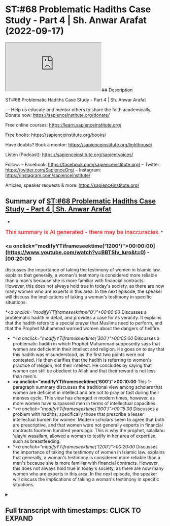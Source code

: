 # ST:#68 Problematic Hadiths Case Study - Part 4 | Sh. Anwar Arafat (2022-09-17)

<iframe loading='lazy' allow='autoplay' src='https://www.youtube.com/embed/BBTSIv_Iuro'></iframe>## Description

ST:#68 Problematic Hadiths Case Study - Part 4 | Sh. Anwar Arafat

—
Help us educate and mentor others to share the faith academically.
Donate now: https://sapienceinstitute.org/donate/ 

Free online courses: https://learn.sapienceinstitute.org/

Free books: https://sapienceinstitute.org/books/

Have doubts? Book a mentor: https://sapienceinstitute.org/lighthouse/

Listen (Podcast): https://sapienceinstitute.org/sapientvoices/

Follow:
– Facebook: https://facebook.com/sapienceinstitute.org/ 
– Twitter: https://twitter.com/SapienceOrg/ 
– Instagram: https://instagram.com/sapienceinstitute/ 

Articles, speaker requests & more: https://sapienceinstitute.org/

## Summary of [ST:#68 Problematic Hadiths Case Study - Part 4 | Sh. Anwar Arafat](https://www.youtube.com/watch?v=BBTSIv_Iuro)


*

<span style="color:red; font-size:125%">This summary is AI generated - there may be inaccuracies</span>. [](/)*

### <a onclick=\"modifyYTiframeseektime('1200')\">00:00:00](https://www.youtube.com/watch?v=BBTSIv_Iuro&t=0) - [00:20:00</a>

discusses the importance of taking the testimony of women in Islamic law. explains that generally, a woman's testimony is considered more reliable than a man's because she is more familiar with financial contracts. However, this does not always hold true in today's society, as there are now many women who are experts in this area. In the next episode, the speaker will discuss the implications of taking a woman's testimony in specific situations.

**<a onclick=\"modifyYTiframeseektime('0')\">00:00:00</a>* Discusses a problematic hadith in detail, and provides a case for its veracity. It explains that the hadith refers to a special prayer that Muslims need to perform, and that the Prophet Muhammad warned women about the dangers of hellfire.
* **<a onclick=\"modifyYTiframeseektime('300')\">00:05:00</a>* Discusses a problematic hadith in which Prophet Muhammad supposedly says that women are deficient in their intellect and religion. He goes on to say that this hadith was misunderstood, as the first two points were not contested. He then clarifies that the hadith is referring to women's practice of religion, not their intellect. He concludes by saying that women can still be obedient to Allah and that their reward is not less than men's.
* **<a onclick=\"modifyYTiframeseektime('600')\">00:10:00</a>** This 1-paragraph summary discusses the traditional view among scholars that women are deficient in intellect and are not to pray or fast during their menses cycle. This view has changed in modern times, however, as more women have surpassed men in terms of intellectual capacities.
* **<a onclick=\"modifyYTiframeseektime('900')\">00:15:00</a>* Discusses a problem with hadiths, specifically those that prescribe a lesser intellectual burden for women. Modern scholars seem to agree that both are prescriptive, and that women were not generally experts in financial contracts fourteen hundred years ago. This is why the prophet, salallahu 'alayhi wasallam, allowed a woman to testify in her area of expertise, such as breastfeeding.
* **<a onclick=\"modifyYTiframeseektime('1200')\">00:20:00</a>* Discusses the importance of taking the testimony of women in Islamic law. explains that generally, a woman's testimony is considered more reliable than a man's because she is more familiar with financial contracts. However, this does not always hold true in today's society, as there are now many women who are experts in this area. In the next episode, the speaker will discuss the implications of taking a woman's testimony in specific situations.

<details><summary><h2>Full transcript with timestamps: CLICK TO EXPAND</h2></summary>

<a onclick="modifyYTiframeseektime('14)')">0:00:14 upon you all and welcome to another<\/a>
<a onclick="modifyYTiframeseektime('16)')">0:00:16 episode of sapient thoughts where we<\/a>
<a onclick="modifyYTiframeseektime('18)')">0:00:18 discuss theo philosophical issues we<\/a>
<a onclick="modifyYTiframeseektime('20)')">0:00:20 answer some of the contentions that are<\/a>
<a onclick="modifyYTiframeseektime('22)')">0:00:22 brought against islam and we<\/a>
<a onclick="modifyYTiframeseektime('24)')">0:00:24 offer a case for the veracity and beauty<\/a>
<a onclick="modifyYTiframeseektime('26)')">0:00:26 of islam in sha allah<\/a>
<a onclick="modifyYTiframeseektime('28)')">0:00:28 my name is anwar arafat and today we are<\/a>
<a onclick="modifyYTiframeseektime('31)')">0:00:31 continuing with our case study of a<\/a>
<a onclick="modifyYTiframeseektime('33)')">0:00:33 problematic hadith and we're applying of<\/a>
<a onclick="modifyYTiframeseektime('35)')">0:00:35 course our hadith toolkit we are on tool<\/a>
<a onclick="modifyYTiframeseektime('38)')">0:00:38 number 10 which is the last of the tools<\/a>
<a onclick="modifyYTiframeseektime('40)')">0:00:40 this is where we reconcile a lot of the<\/a>
<a onclick="modifyYTiframeseektime('43)')">0:00:43 issues that we have and we'll offer a<\/a>
<a onclick="modifyYTiframeseektime('45)')">0:00:45 synthesis<\/a>
<a onclick="modifyYTiframeseektime('46)')">0:00:46 of ideas before we do so we're going to<\/a>
<a onclick="modifyYTiframeseektime('48)')">0:00:48 do a reread of the hadith now with all<\/a>
<a onclick="modifyYTiframeseektime('51)')">0:00:51 of this information that we've shared so<\/a>
<a onclick="modifyYTiframeseektime('53)')">0:00:53 far so that we can actually understand<\/a>
<a onclick="modifyYTiframeseektime('55)')">0:00:55 it contextually<\/a>
<a onclick="modifyYTiframeseektime('58)')">0:00:58 so in rereading the hadith we see that<\/a>
<a onclick="modifyYTiframeseektime('61)')">0:01:01 the prophet sallallahu sallam<\/a>
<a onclick="modifyYTiframeseektime('63)')">0:01:03 came out to the people it wasn't during<\/a>
<a onclick="modifyYTiframeseektime('66)')">0:01:06 aid it seems to be the case some of the<\/a>
<a onclick="modifyYTiframeseektime('68)')">0:01:08 narratives mentioned that right but<\/a>
<a onclick="modifyYTiframeseektime('69)')">0:01:09 there is a hesitation which aid that was<\/a>
<a onclick="modifyYTiframeseektime('71)')">0:01:11 but in the version that it's in muatla<\/a>
<a onclick="modifyYTiframeseektime('73)')">0:01:13 and some others it actually mentions<\/a>
<a onclick="modifyYTiframeseektime('74)')">0:01:14 that it was during the eclipse and this<\/a>
<a onclick="modifyYTiframeseektime('76)')">0:01:16 seems to be the more correct one<\/a>
<a onclick="modifyYTiframeseektime('78)')">0:01:18 so during the eclipse if we know now<\/a>
<a onclick="modifyYTiframeseektime('80)')">0:01:20 within the context of that entire day<\/a>
<a onclick="modifyYTiframeseektime('83)')">0:01:23 what happened earlier that day is that<\/a>
<a onclick="modifyYTiframeseektime('85)')">0:01:25 the prophet salallahu's son ibrahim<\/a>
<a onclick="modifyYTiframeseektime('88)')">0:01:28 passed away<\/a>
<a onclick="modifyYTiframeseektime('90)')">0:01:30 and ibrahim was<\/a>
<a onclick="modifyYTiframeseektime('92)')">0:01:32 a year and a half old<\/a>
<a onclick="modifyYTiframeseektime('94)')">0:01:34 and he was a baby basically an infant he<\/a>
<a onclick="modifyYTiframeseektime('96)')">0:01:36 buries him<\/a>
<a onclick="modifyYTiframeseektime('98)')">0:01:38 and he's very concerned and the prophet<\/a>
<a onclick="modifyYTiframeseektime('100)')">0:01:40 wept he was sad in fact some of the<\/a>
<a onclick="modifyYTiframeseektime('102)')">0:01:42 companions came and they said ya<\/a>
<a onclick="modifyYTiframeseektime('103)')">0:01:43 rasulallah<\/a>
<a onclick="modifyYTiframeseektime('104)')">0:01:44 you know you're crying<\/a>
<a onclick="modifyYTiframeseektime('106)')">0:01:46 um didn't you forbid us from this and he<\/a>
<a onclick="modifyYTiframeseektime('108)')">0:01:48 said no i forbade you from wailing<\/a>
<a onclick="modifyYTiframeseektime('110)')">0:01:50 meaning that's like the desperation cry<\/a>
<a onclick="modifyYTiframeseektime('112)')">0:01:52 where the person is it's out it's loud<\/a>
<a onclick="modifyYTiframeseektime('116)')">0:01:56 they're<\/a>
<a onclick="modifyYTiframeseektime('116)')">0:01:56 tearing their clothes<\/a>
<a onclick="modifyYTiframeseektime('118)')">0:01:58 right they're hitting themselves that<\/a>
<a onclick="modifyYTiframeseektime('120)')">0:02:00 type of wailing is forbidden crying it's<\/a>
<a onclick="modifyYTiframeseektime('123)')">0:02:03 completely natural and in fact he said<\/a>
<a onclick="modifyYTiframeseektime('125)')">0:02:05 it's a mercy<\/a>
<a onclick="modifyYTiframeseektime('127)')">0:02:07 and the prophet experienced that with<\/a>
<a onclick="modifyYTiframeseektime('129)')">0:02:09 the death of his child may allah protect<\/a>
<a onclick="modifyYTiframeseektime('131)')">0:02:11 any one of us you know from losing our<\/a>
<a onclick="modifyYTiframeseektime('132)')">0:02:12 children i mean preserve them for us<\/a>
<a onclick="modifyYTiframeseektime('135)')">0:02:15 and so it was a it was a<\/a>
<a onclick="modifyYTiframeseektime('137)')">0:02:17 emotional day already for the prophet<\/a>
<a onclick="modifyYTiframeseektime('139)')">0:02:19 salallahu<\/a>
<a onclick="modifyYTiframeseektime('141)')">0:02:21 and then the eclipse starts<\/a>
<a onclick="modifyYTiframeseektime('143)')">0:02:23 and many of the companions many of the<\/a>
<a onclick="modifyYTiframeseektime('146)')">0:02:26 muslims that were there they said oh<\/a>
<a onclick="modifyYTiframeseektime('147)')">0:02:27 look the eclipse this is proof that<\/a>
<a onclick="modifyYTiframeseektime('151)')">0:02:31 the prophet peace be upon him's son is<\/a>
<a onclick="modifyYTiframeseektime('154)')">0:02:34 in fact a great man if he were to live<\/a>
<a onclick="modifyYTiframeseektime('157)')">0:02:37 meaning<\/a>
<a onclick="modifyYTiframeseektime('158)')">0:02:38 and they said this because their belief<\/a>
<a onclick="modifyYTiframeseektime('160)')">0:02:40 was at the time that when there's an<\/a>
<a onclick="modifyYTiframeseektime('162)')">0:02:42 eclipse it's either due to the death or<\/a>
<a onclick="modifyYTiframeseektime('165)')">0:02:45 the birth of a great person so this is<\/a>
<a onclick="modifyYTiframeseektime('167)')">0:02:47 proof<\/a>
<a onclick="modifyYTiframeseektime('168)')">0:02:48 that ibrahim is a great person this is<\/a>
<a onclick="modifyYTiframeseektime('170)')">0:02:50 proof that the prophet is a prophet now<\/a>
<a onclick="modifyYTiframeseektime('172)')">0:02:52 the prophet sallam if he was a liar if<\/a>
<a onclick="modifyYTiframeseektime('173)')">0:02:53 he was deluded or anything like this he<\/a>
<a onclick="modifyYTiframeseektime('175)')">0:02:55 would have said oh yeah totally like uh<\/a>
<a onclick="modifyYTiframeseektime('178)')">0:02:58 this is what happens sure you know the<\/a>
<a onclick="modifyYTiframeseektime('180)')">0:03:00 eclipse proves that i'm a prophet proves<\/a>
<a onclick="modifyYTiframeseektime('181)')">0:03:01 that my son would have been a great man<\/a>
<a onclick="modifyYTiframeseektime('183)')">0:03:03 if he lived<\/a>
<a onclick="modifyYTiframeseektime('184)')">0:03:04 he didn't say that he actually said no<\/a>
<a onclick="modifyYTiframeseektime('186)')">0:03:06 the eclipse has nothing to do with the<\/a>
<a onclick="modifyYTiframeseektime('188)')">0:03:08 birth or the death of anyone<\/a>
<a onclick="modifyYTiframeseektime('191)')">0:03:11 and it's only a sign it's an ayah a sign<\/a>
<a onclick="modifyYTiframeseektime('194)')">0:03:14 from the signs of god and i am in allah<\/a>
<a onclick="modifyYTiframeseektime('196)')">0:03:16 and<\/a>
<a onclick="modifyYTiframeseektime('197)')">0:03:17 we can do a whole<\/a>
<a onclick="modifyYTiframeseektime('199)')">0:03:19 perhaps episode on the eclipse and its<\/a>
<a onclick="modifyYTiframeseektime('201)')">0:03:21 significance inshallah ta'ala so<\/a>
<a onclick="modifyYTiframeseektime('204)')">0:03:24 he sets the record straight nowadays we<\/a>
<a onclick="modifyYTiframeseektime('206)')">0:03:26 know that he's completely correct it's<\/a>
<a onclick="modifyYTiframeseektime('207)')">0:03:27 just a natural phenomenon that happens<\/a>
<a onclick="modifyYTiframeseektime('209)')">0:03:29 but it causes that sense of awe<\/a>
<a onclick="modifyYTiframeseektime('212)')">0:03:32 and inspiration like no other which is<\/a>
<a onclick="modifyYTiframeseektime('214)')">0:03:34 where the sign lies<\/a>
<a onclick="modifyYTiframeseektime('216)')">0:03:36 for us<\/a>
<a onclick="modifyYTiframeseektime('217)')">0:03:37 so<\/a>
<a onclick="modifyYTiframeseektime('218)')">0:03:38 the prophet saws hurries and he tells<\/a>
<a onclick="modifyYTiframeseektime('220)')">0:03:40 everybody there's a prayer there's a<\/a>
<a onclick="modifyYTiframeseektime('221)')">0:03:41 special prayer that we need to do of<\/a>
<a onclick="modifyYTiframeseektime('223)')">0:03:43 course we know that the special prayer<\/a>
<a onclick="modifyYTiframeseektime('224)')">0:03:44 and while he was praying as we said in<\/a>
<a onclick="modifyYTiframeseektime('226)')">0:03:46 the previous episode he's shown paradise<\/a>
<a onclick="modifyYTiframeseektime('229)')">0:03:49 he's shown the hellfire<\/a>
<a onclick="modifyYTiframeseektime('231)')">0:03:51 he now wants to embody his job<\/a>
<a onclick="modifyYTiframeseektime('234)')">0:03:54 his job as a prophet is bashir<\/a>
<a onclick="modifyYTiframeseektime('237)')">0:03:57 bashir a bearer of glad tidings good<\/a>
<a onclick="modifyYTiframeseektime('239)')">0:03:59 news<\/a>
<a onclick="modifyYTiframeseektime('240)')">0:04:00 and nadir a warner he's coming to warn<\/a>
<a onclick="modifyYTiframeseektime('243)')">0:04:03 them this is exactly what he does<\/a>
<a onclick="modifyYTiframeseektime('245)')">0:04:05 especially with the women he goes up to<\/a>
<a onclick="modifyYTiframeseektime('247)')">0:04:07 them he says<\/a>
<a onclick="modifyYTiframeseektime('251)')">0:04:11 this is where the hadith starts<\/a>
<a onclick="modifyYTiframeseektime('253)')">0:04:13 oh women folk<\/a>
<a onclick="modifyYTiframeseektime('255)')">0:04:15 you need to give charity in some<\/a>
<a onclick="modifyYTiframeseektime('256)')">0:04:16 narrations it says<\/a>
<a onclick="modifyYTiframeseektime('259)')">0:04:19 even if it is from your own jewelry<\/a>
<a onclick="modifyYTiframeseektime('263)')">0:04:23 because remember some women will be like<\/a>
<a onclick="modifyYTiframeseektime('264)')">0:04:24 well i don't have money i don't have<\/a>
<a onclick="modifyYTiframeseektime('266)')">0:04:26 income i just have my savings and a lot<\/a>
<a onclick="modifyYTiframeseektime('267)')">0:04:27 of them their savings is in their<\/a>
<a onclick="modifyYTiframeseektime('268)')">0:04:28 jewelry he says even if it's from your<\/a>
<a onclick="modifyYTiframeseektime('270)')">0:04:30 jewelry why because you need to save<\/a>
<a onclick="modifyYTiframeseektime('272)')">0:04:32 yourselves from the fire you can't just<\/a>
<a onclick="modifyYTiframeseektime('274)')">0:04:34 rely on your husband you can't just rely<\/a>
<a onclick="modifyYTiframeseektime('275)')">0:04:35 on someone else for your own salvation<\/a>
<a onclick="modifyYTiframeseektime('278)')">0:04:38 and we talked about this before so they<\/a>
<a onclick="modifyYTiframeseektime('280)')">0:04:40 need to do that so then he was asked why<\/a>
<a onclick="modifyYTiframeseektime('283)')">0:04:43 are we the majority of the inhabitants<\/a>
<a onclick="modifyYTiframeseektime('285)')">0:04:45 of the hellfire and he says so he's<\/a>
<a onclick="modifyYTiframeseektime('287)')">0:04:47 mentioning three things<\/a>
<a onclick="modifyYTiframeseektime('289)')">0:04:49 out of these three the women contested<\/a>
<a onclick="modifyYTiframeseektime('292)')">0:04:52 only the third but they did not contest<\/a>
<a onclick="modifyYTiframeseektime('294)')">0:04:54 the first two ibn hajjar when we read in<\/a>
<a onclick="modifyYTiframeseektime('296)')">0:04:56 his explanation fatih beri which is<\/a>
<a onclick="modifyYTiframeseektime('297)')">0:04:57 excellent i would recommend everybody to<\/a>
<a onclick="modifyYTiframeseektime('299)')">0:04:59 go back to that if they can but hajj<\/a>
<a onclick="modifyYTiframeseektime('301)')">0:05:01 comments and he says look<\/a>
<a onclick="modifyYTiframeseektime('303)')">0:05:03 the fact that they did not contest the<\/a>
<a onclick="modifyYTiframeseektime('305)')">0:05:05 first two is that they understood it and<\/a>
<a onclick="modifyYTiframeseektime('307)')">0:05:07 that they contested the third is that<\/a>
<a onclick="modifyYTiframeseektime('309)')">0:05:09 they've never heard this before<\/a>
<a onclick="modifyYTiframeseektime('312)')">0:05:12 so the phrase of malcolm<\/a>
<a onclick="modifyYTiframeseektime('315)')">0:05:15 that women are supposedly deficient in<\/a>
<a onclick="modifyYTiframeseektime('319)')">0:05:19 their intellect and their religion<\/a>
<a onclick="modifyYTiframeseektime('322)')">0:05:22 is a phrase that only appears here and<\/a>
<a onclick="modifyYTiframeseektime('325)')">0:05:25 nowhere else in the entire sunnah<\/a>
<a onclick="modifyYTiframeseektime('327)')">0:05:27 meaning the prophet has never uttered<\/a>
<a onclick="modifyYTiframeseektime('329)')">0:05:29 those words up until now<\/a>
<a onclick="modifyYTiframeseektime('331)')">0:05:31 this is why it confused them however the<\/a>
<a onclick="modifyYTiframeseektime('333)')">0:05:33 first two which is<\/a>
<a onclick="modifyYTiframeseektime('338)')">0:05:38 you curse frequently and you are<\/a>
<a onclick="modifyYTiframeseektime('340)')">0:05:40 ungrateful to your husbands or to your<\/a>
<a onclick="modifyYTiframeseektime('342)')">0:05:42 families in general meaning ungrateful<\/a>
<a onclick="modifyYTiframeseektime('343)')">0:05:43 to your father or whatever or ungrateful<\/a>
<a onclick="modifyYTiframeseektime('345)')">0:05:45 to your husband<\/a>
<a onclick="modifyYTiframeseektime('347)')">0:05:47 right many of you it doesn't it's not a<\/a>
<a onclick="modifyYTiframeseektime('348)')">0:05:48 proclamation of this is all women this<\/a>
<a onclick="modifyYTiframeseektime('351)')">0:05:51 is many women there's a huge difference<\/a>
<a onclick="modifyYTiframeseektime('354)')">0:05:54 and this is why in the translation<\/a>
<a onclick="modifyYTiframeseektime('356)')">0:05:56 sometimes this is lost she says many of<\/a>
<a onclick="modifyYTiframeseektime('358)')">0:05:58 you curse frequently obviously there are<\/a>
<a onclick="modifyYTiframeseektime('360)')">0:06:00 many women who never curse alhamdulillah<\/a>
<a onclick="modifyYTiframeseektime('362)')">0:06:02 this is good<\/a>
<a onclick="modifyYTiframeseektime('363)')">0:06:03 there are many women that are ungrateful<\/a>
<a onclick="modifyYTiframeseektime('364)')">0:06:04 to their fathers or their husbands or<\/a>
<a onclick="modifyYTiframeseektime('366)')">0:06:06 whoever in their family but there are<\/a>
<a onclick="modifyYTiframeseektime('368)')">0:06:08 many women who are grateful and there<\/a>
<a onclick="modifyYTiframeseektime('370)')">0:06:10 are many women who<\/a>
<a onclick="modifyYTiframeseektime('372)')">0:06:12 are seemingly lacking in intelligence or<\/a>
<a onclick="modifyYTiframeseektime('374)')">0:06:14 religion but they can overwhelm an<\/a>
<a onclick="modifyYTiframeseektime('376)')">0:06:16 intelligent person but that's not all<\/a>
<a onclick="modifyYTiframeseektime('378)')">0:06:18 women either that's some<\/a>
<a onclick="modifyYTiframeseektime('380)')">0:06:20 it's not a<\/a>
<a onclick="modifyYTiframeseektime('382)')">0:06:22 blanket statement on all women and we<\/a>
<a onclick="modifyYTiframeseektime('384)')">0:06:24 get this directly from this plus the<\/a>
<a onclick="modifyYTiframeseektime('386)')">0:06:26 women<\/a>
<a onclick="modifyYTiframeseektime('387)')">0:06:27 didn't question the first two which is<\/a>
<a onclick="modifyYTiframeseektime('388)')">0:06:28 the frequent cursing and ungratefulness<\/a>
<a onclick="modifyYTiframeseektime('390)')">0:06:30 they questioned the last one which is<\/a>
<a onclick="modifyYTiframeseektime('393)')">0:06:33 that there's a deficiency and they<\/a>
<a onclick="modifyYTiframeseektime('395)')">0:06:35 didn't question whether they can<\/a>
<a onclick="modifyYTiframeseektime('396)')">0:06:36 overwhelm or they can misguide<\/a>
<a onclick="modifyYTiframeseektime('400)')">0:06:40 a man they didn't even question that<\/a>
<a onclick="modifyYTiframeseektime('402)')">0:06:42 part which is many of the women<\/a>
<a onclick="modifyYTiframeseektime('404)')">0:06:44 knew that there is a way to i don't want<\/a>
<a onclick="modifyYTiframeseektime('408)')">0:06:48 to say manipulate although it could i<\/a>
<a onclick="modifyYTiframeseektime('410)')">0:06:50 mean there's many women that manipulate<\/a>
<a onclick="modifyYTiframeseektime('412)')">0:06:52 their husbands<\/a>
<a onclick="modifyYTiframeseektime('413)')">0:06:53 but<\/a>
<a onclick="modifyYTiframeseektime('415)')">0:06:55 the hadith seems to indicate that a<\/a>
<a onclick="modifyYTiframeseektime('417)')">0:06:57 woman<\/a>
<a onclick="modifyYTiframeseektime('418)')">0:06:58 can indeed<\/a>
<a onclick="modifyYTiframeseektime('420)')">0:07:00 get her way if she knows her way around<\/a>
<a onclick="modifyYTiframeseektime('421)')">0:07:01 her husband<\/a>
<a onclick="modifyYTiframeseektime('423)')">0:07:03 right and this is what the process is<\/a>
<a onclick="modifyYTiframeseektime('425)')">0:07:05 alluding to that there are many<\/a>
<a onclick="modifyYTiframeseektime('426)')">0:07:06 intelligent wise men out there that are<\/a>
<a onclick="modifyYTiframeseektime('429)')">0:07:09 completely overwhelmed by their wives<\/a>
<a onclick="modifyYTiframeseektime('431)')">0:07:11 right and overtaken by them and she's<\/a>
<a onclick="modifyYTiframeseektime('433)')">0:07:13 actually not in control but she's<\/a>
<a onclick="modifyYTiframeseektime('435)')">0:07:15 getting what she wants at the end of the<\/a>
<a onclick="modifyYTiframeseektime('436)')">0:07:16 day and by the way as a husband<\/a>
<a onclick="modifyYTiframeseektime('440)')">0:07:20 most husbands this isn't malicious by<\/a>
<a onclick="modifyYTiframeseektime('442)')">0:07:22 the way most husbands have no problem<\/a>
<a onclick="modifyYTiframeseektime('444)')">0:07:24 insha'allah pleasing their wives and<\/a>
<a onclick="modifyYTiframeseektime('445)')">0:07:25 letting them get their way<\/a>
<a onclick="modifyYTiframeseektime('447)')">0:07:27 meaning it's not that they they're<\/a>
<a onclick="modifyYTiframeseektime('448)')">0:07:28 knowingly like um being manipulated but<\/a>
<a onclick="modifyYTiframeseektime('450)')">0:07:30 a lot of times<\/a>
<a onclick="modifyYTiframeseektime('452)')">0:07:32 there's higher things that we want<\/a>
<a onclick="modifyYTiframeseektime('455)')">0:07:35 but that's a different story<\/a>
<a onclick="modifyYTiframeseektime('458)')">0:07:38 okay<\/a>
<a onclick="modifyYTiframeseektime('459)')">0:07:39 so<\/a>
<a onclick="modifyYTiframeseektime('459)')">0:07:39 this is the first time<\/a>
<a onclick="modifyYTiframeseektime('461)')">0:07:41 that these women are hearing this<\/a>
<a onclick="modifyYTiframeseektime('462)')">0:07:42 statement<\/a>
<a onclick="modifyYTiframeseektime('465)')">0:07:45 that<\/a>
<a onclick="modifyYTiframeseektime('466)')">0:07:46 there's a deficiency in intellect and<\/a>
<a onclick="modifyYTiframeseektime('469)')">0:07:49 indeed<\/a>
<a onclick="modifyYTiframeseektime('470)')">0:07:50 and so they asked<\/a>
<a onclick="modifyYTiframeseektime('472)')">0:07:52 how are we deficient in our intellect<\/a>
<a onclick="modifyYTiframeseektime('474)')">0:07:54 and our deen now the prophet clarifies<\/a>
<a onclick="modifyYTiframeseektime('477)')">0:07:57 right so<\/a>
<a onclick="modifyYTiframeseektime('478)')">0:07:58 pause here<\/a>
<a onclick="modifyYTiframeseektime('482)')">0:08:02 commented on what is meant by the word<\/a>
<a onclick="modifyYTiframeseektime('484)')">0:08:04 and what is meant by the word deen<\/a>
<a onclick="modifyYTiframeseektime('487)')">0:08:07 here so we'll start with the easy one<\/a>
<a onclick="modifyYTiframeseektime('490)')">0:08:10 what is meant by deen deen is religion<\/a>
<a onclick="modifyYTiframeseektime('492)')">0:08:12 way of life right their practice<\/a>
<a onclick="modifyYTiframeseektime('495)')">0:08:15 it does not use the word eman<\/a>
<a onclick="modifyYTiframeseektime('497)')">0:08:17 and it does not use the word taqwa it<\/a>
<a onclick="modifyYTiframeseektime('499)')">0:08:19 uses the word din<\/a>
<a onclick="modifyYTiframeseektime('501)')">0:08:21 okay deen are the rituals that i do<\/a>
<a onclick="modifyYTiframeseektime('505)')">0:08:25 the actions<\/a>
<a onclick="modifyYTiframeseektime('507)')">0:08:27 and here he's saying it's a deficiency<\/a>
<a onclick="modifyYTiframeseektime('508)')">0:08:28 and how do we know that it's the actions<\/a>
<a onclick="modifyYTiframeseektime('510)')">0:08:30 because when he was clarified how are we<\/a>
<a onclick="modifyYTiframeseektime('512)')">0:08:32 deficient in our intellect and our deen<\/a>
<a onclick="modifyYTiframeseektime('513)')">0:08:33 so he answers the intellect and then he<\/a>
<a onclick="modifyYTiframeseektime('514)')">0:08:34 comes to the deen so we're answering the<\/a>
<a onclick="modifyYTiframeseektime('516)')">0:08:36 dean first he says isn't it that the<\/a>
<a onclick="modifyYTiframeseektime('518)')">0:08:38 case is when you are on your menstrual<\/a>
<a onclick="modifyYTiframeseektime('521)')">0:08:41 cycle you do not pray you do not fast<\/a>
<a onclick="modifyYTiframeseektime('523)')">0:08:43 they said yes<\/a>
<a onclick="modifyYTiframeseektime('525)')">0:08:45 said that is a deficiency in their deen<\/a>
<a onclick="modifyYTiframeseektime('526)')">0:08:46 meaning<\/a>
<a onclick="modifyYTiframeseektime('527)')">0:08:47 she will not fast all of ramadan when a<\/a>
<a onclick="modifyYTiframeseektime('529)')">0:08:49 man will but she'll have to make those<\/a>
<a onclick="modifyYTiframeseektime('531)')">0:08:51 up<\/a>
<a onclick="modifyYTiframeseektime('532)')">0:08:52 making something up isn't the same as<\/a>
<a onclick="modifyYTiframeseektime('534)')">0:08:54 performing it on time we know this<\/a>
<a onclick="modifyYTiframeseektime('536)')">0:08:56 and then she doesn't pray but she<\/a>
<a onclick="modifyYTiframeseektime('538)')">0:08:58 doesn't make up those prayers she<\/a>
<a onclick="modifyYTiframeseektime('539)')">0:08:59 doesn't pray during that whole week<\/a>
<a onclick="modifyYTiframeseektime('541)')">0:09:01 whereas a man will actually be praying<\/a>
<a onclick="modifyYTiframeseektime('543)')">0:09:03 he'll be praying non-stop constantly for<\/a>
<a onclick="modifyYTiframeseektime('545)')">0:09:05 the for his whole life<\/a>
<a onclick="modifyYTiframeseektime('547)')">0:09:07 and he says this is a deficiency now<\/a>
<a onclick="modifyYTiframeseektime('550)')">0:09:10 the word deficiency<\/a>
<a onclick="modifyYTiframeseektime('552)')">0:09:12 makes it seem like<\/a>
<a onclick="modifyYTiframeseektime('554)')">0:09:14 a woman's reward is less but there's no<\/a>
<a onclick="modifyYTiframeseektime('558)')">0:09:18 commentary on reward<\/a>
<a onclick="modifyYTiframeseektime('559)')">0:09:19 and there's a debate when you look in<\/a>
<a onclick="modifyYTiframeseektime('561)')">0:09:21 the books of shuru and this is where you<\/a>
<a onclick="modifyYTiframeseektime('563)')">0:09:23 appreciate the scholarly work<\/a>
<a onclick="modifyYTiframeseektime('567)')">0:09:27 seems to say that okay if her deeds are<\/a>
<a onclick="modifyYTiframeseektime('570)')">0:09:30 less then her reward automatically is<\/a>
<a onclick="modifyYTiframeseektime('572)')">0:09:32 less ibn hajjar and eben<\/a>
<a onclick="modifyYTiframeseektime('575)')">0:09:35 and many others have actually commented<\/a>
<a onclick="modifyYTiframeseektime('576)')">0:09:36 on this and they said no that's actually<\/a>
<a onclick="modifyYTiframeseektime('578)')">0:09:38 not the case because<\/a>
<a onclick="modifyYTiframeseektime('581)')">0:09:41 the same one who obligated her to pray<\/a>
<a onclick="modifyYTiframeseektime('583)')">0:09:43 when she can pray<\/a>
<a onclick="modifyYTiframeseektime('585)')">0:09:45 is the same one who told her don't pray<\/a>
<a onclick="modifyYTiframeseektime('587)')">0:09:47 now and she's obeying him as well<\/a>
<a onclick="modifyYTiframeseektime('589)')">0:09:49 meaning in her not praying she is still<\/a>
<a onclick="modifyYTiframeseektime('592)')">0:09:52 obeying allah which means she can't be<\/a>
<a onclick="modifyYTiframeseektime('594)')">0:09:54 held accountable it can't be held<\/a>
<a onclick="modifyYTiframeseektime('596)')">0:09:56 against her that she doesn't get reward<\/a>
<a onclick="modifyYTiframeseektime('597)')">0:09:57 for not praying because it isn't her<\/a>
<a onclick="modifyYTiframeseektime('599)')">0:09:59 intention and this should be an<\/a>
<a onclick="modifyYTiframeseektime('600)')">0:10:00 intention of every woman that<\/a>
<a onclick="modifyYTiframeseektime('603)')">0:10:03 if this wasn't here meaning if i didn't<\/a>
<a onclick="modifyYTiframeseektime('605)')">0:10:05 have this cycle i would be praying<\/a>
<a onclick="modifyYTiframeseektime('606)')">0:10:06 completely fine<\/a>
<a onclick="modifyYTiframeseektime('608)')">0:10:08 all my prayers not missing them and that<\/a>
<a onclick="modifyYTiframeseektime('609)')">0:10:09 is her intention and allah rewards us<\/a>
<a onclick="modifyYTiframeseektime('612)')">0:10:12 for our intention doesn't reward us<\/a>
<a onclick="modifyYTiframeseektime('613)')">0:10:13 necessarily just for the deeds that we<\/a>
<a onclick="modifyYTiframeseektime('615)')">0:10:15 do<\/a>
<a onclick="modifyYTiframeseektime('616)')">0:10:16 her reward<\/a>
<a onclick="modifyYTiframeseektime('618)')">0:10:18 is still there in shalatan and i take<\/a>
<a onclick="modifyYTiframeseektime('620)')">0:10:20 the position that ibn hajan has as well<\/a>
<a onclick="modifyYTiframeseektime('622)')">0:10:22 as evintimia the position of<\/a>
<a onclick="modifyYTiframeseektime('624)')">0:10:24 maintainment is that<\/a>
<a onclick="modifyYTiframeseektime('625)')">0:10:25 she still gets a reward for not praying<\/a>
<a onclick="modifyYTiframeseektime('628)')">0:10:28 because she is obeying god when she<\/a>
<a onclick="modifyYTiframeseektime('630)')">0:10:30 doesn't pray during her menses cycle<\/a>
<a onclick="modifyYTiframeseektime('632)')">0:10:32 is it held against a woman that she<\/a>
<a onclick="modifyYTiframeseektime('635)')">0:10:35 doesn't pray and doesn't fast no<\/a>
<a onclick="modifyYTiframeseektime('637)')">0:10:37 whatsoever it is not her fault and we<\/a>
<a onclick="modifyYTiframeseektime('639)')">0:10:39 understand this completely so is it<\/a>
<a onclick="modifyYTiframeseektime('642)')">0:10:42 descriptive or is it prescriptive<\/a>
<a onclick="modifyYTiframeseektime('647)')">0:10:47 meaning the deficiency here<\/a>
<a onclick="modifyYTiframeseektime('649)')">0:10:49 what do we mean by this question<\/a>
<a onclick="modifyYTiframeseektime('651)')">0:10:51 descriptive is the process<\/a>
<a onclick="modifyYTiframeseektime('653)')">0:10:53 describing a woman that she's deficient<\/a>
<a onclick="modifyYTiframeseektime('655)')">0:10:55 or is he prescribing that she shouldn't<\/a>
<a onclick="modifyYTiframeseektime('658)')">0:10:58 pray as much as of man because of a<\/a>
<a onclick="modifyYTiframeseektime('660)')">0:11:00 certain situation but she still gets a<\/a>
<a onclick="modifyYTiframeseektime('662)')">0:11:02 reward<\/a>
<a onclick="modifyYTiframeseektime('663)')">0:11:03 it's prescriptive meaning<\/a>
<a onclick="modifyYTiframeseektime('666)')">0:11:06 allah subhanahu ta'ala is the one who<\/a>
<a onclick="modifyYTiframeseektime('668)')">0:11:08 reduced<\/a>
<a onclick="modifyYTiframeseektime('669)')">0:11:09 her responsibility<\/a>
<a onclick="modifyYTiframeseektime('672)')">0:11:12 because of a situation that she has<\/a>
<a onclick="modifyYTiframeseektime('674)')">0:11:14 meaning it's not descriptive it's not<\/a>
<a onclick="modifyYTiframeseektime('676)')">0:11:16 innate to the woman<\/a>
<a onclick="modifyYTiframeseektime('679)')">0:11:19 that she's lesser than a man in this<\/a>
<a onclick="modifyYTiframeseektime('681)')">0:11:21 area it's actually an obligation that<\/a>
<a onclick="modifyYTiframeseektime('683)')">0:11:23 she doesn't pray so it's prescriptive<\/a>
<a onclick="modifyYTiframeseektime('686)')">0:11:26 and not<\/a>
<a onclick="modifyYTiframeseektime('686)')">0:11:26 descriptive is this the case with the<\/a>
<a onclick="modifyYTiframeseektime('689)')">0:11:29 first one meaning in her intellect as<\/a>
<a onclick="modifyYTiframeseektime('691)')">0:11:31 well and this is where the question<\/a>
<a onclick="modifyYTiframeseektime('692)')">0:11:32 arises right so historically all<\/a>
<a onclick="modifyYTiframeseektime('695)')">0:11:35 scholars were unanimous<\/a>
<a onclick="modifyYTiframeseektime('697)')">0:11:37 that her<\/a>
<a onclick="modifyYTiframeseektime('698)')">0:11:38 noxson the deficiency in her religion is<\/a>
<a onclick="modifyYTiframeseektime('702)')">0:11:42 not a real deficiency it's a<\/a>
<a onclick="modifyYTiframeseektime('704)')">0:11:44 prescription from allah subhanahu ta'ala<\/a>
<a onclick="modifyYTiframeseektime('707)')">0:11:47 that she does not pray<\/a>
<a onclick="modifyYTiframeseektime('709)')">0:11:49 also this opens up a big discussion on<\/a>
<a onclick="modifyYTiframeseektime('712)')">0:11:52 so<\/a>
<a onclick="modifyYTiframeseektime('713)')">0:11:53 prescription versus description is a<\/a>
<a onclick="modifyYTiframeseektime('715)')">0:11:55 similar concept of ella versus<\/a>
<a onclick="modifyYTiframeseektime('719)')">0:11:59 is the cause for legislation hikmah is<\/a>
<a onclick="modifyYTiframeseektime('722)')">0:12:02 the wisdom behind the legislation a lot<\/a>
<a onclick="modifyYTiframeseektime('725)')">0:12:05 of times we conflate the two but they<\/a>
<a onclick="modifyYTiframeseektime('726)')">0:12:06 are different for example consuming<\/a>
<a onclick="modifyYTiframeseektime('729)')">0:12:09 alcohol is a very easy example to go<\/a>
<a onclick="modifyYTiframeseektime('731)')">0:12:11 over<\/a>
<a onclick="modifyYTiframeseektime('732)')">0:12:12 consuming alcohol is haram<\/a>
<a onclick="modifyYTiframeseektime('735)')">0:12:15 why is it haram because it intoxicates<\/a>
<a onclick="modifyYTiframeseektime('740)')">0:12:20 the wisdom behind why it's haram is<\/a>
<a onclick="modifyYTiframeseektime('742)')">0:12:22 because there's harm due to the<\/a>
<a onclick="modifyYTiframeseektime('743)')">0:12:23 intoxication<\/a>
<a onclick="modifyYTiframeseektime('746)')">0:12:26 and sometimes we conflate the two a<\/a>
<a onclick="modifyYTiframeseektime('748)')">0:12:28 person might say you know what<\/a>
<a onclick="modifyYTiframeseektime('749)')">0:12:29 okay<\/a>
<a onclick="modifyYTiframeseektime('751)')">0:12:31 i understand if they say that oh the<\/a>
<a onclick="modifyYTiframeseektime('753)')">0:12:33 harm is<\/a>
<a onclick="modifyYTiframeseektime('755)')">0:12:35 and they say you know what i'll get i'll<\/a>
<a onclick="modifyYTiframeseektime('757)')">0:12:37 drink alcohol<\/a>
<a onclick="modifyYTiframeseektime('758)')">0:12:38 but i'll get just drunk enough where<\/a>
<a onclick="modifyYTiframeseektime('760)')">0:12:40 there's not that much harm i'm<\/a>
<a onclick="modifyYTiframeseektime('762)')">0:12:42 mitigating the harm but i'm still drunk<\/a>
<a onclick="modifyYTiframeseektime('765)')">0:12:45 no it's still haram right why because<\/a>
<a onclick="modifyYTiframeseektime('768)')">0:12:48 the illa is the intoxication itself that<\/a>
<a onclick="modifyYTiframeseektime('770)')">0:12:50 will obviously lead to harm but<\/a>
<a onclick="modifyYTiframeseektime('772)')">0:12:52 sometimes we just focus on the harm and<\/a>
<a onclick="modifyYTiframeseektime('773)')">0:12:53 not the illness<\/a>
<a onclick="modifyYTiframeseektime('774)')">0:12:54 itself is the intoxication meaning if it<\/a>
<a onclick="modifyYTiframeseektime('777)')">0:12:57 intoxicates it's haram so if i drink<\/a>
<a onclick="modifyYTiframeseektime('780)')">0:13:00 a drink and it does not intoxicate is it<\/a>
<a onclick="modifyYTiframeseektime('782)')">0:13:02 okay yes it is<\/a>
<a onclick="modifyYTiframeseektime('784)')">0:13:04 what if that is harmful that's a<\/a>
<a onclick="modifyYTiframeseektime('786)')">0:13:06 different case i can drink soda<\/a>
<a onclick="modifyYTiframeseektime('789)')">0:13:09 all day long that's harmful<\/a>
<a onclick="modifyYTiframeseektime('792)')">0:13:12 but it's still halal because it does not<\/a>
<a onclick="modifyYTiframeseektime('794)')">0:13:14 intoxicate of course if a person is<\/a>
<a onclick="modifyYTiframeseektime('796)')">0:13:16 drinking that much soda then obviously<\/a>
<a onclick="modifyYTiframeseektime('798)')">0:13:18 we have to have another discussion and<\/a>
<a onclick="modifyYTiframeseektime('799)')">0:13:19 say hey look brother maybe that's too<\/a>
<a onclick="modifyYTiframeseektime('801)')">0:13:21 much aslan anything<\/a>
<a onclick="modifyYTiframeseektime('803)')">0:13:23 in two large quantities can become haram<\/a>
<a onclick="modifyYTiframeseektime('805)')">0:13:25 very easily but the essence of the thing<\/a>
<a onclick="modifyYTiframeseektime('807)')">0:13:27 is still hella right<\/a>
<a onclick="modifyYTiframeseektime('808)')">0:13:28 so<\/a>
<a onclick="modifyYTiframeseektime('809)')">0:13:29 applying this idea to this hadith<\/a>
<a onclick="modifyYTiframeseektime('813)')">0:13:33 her menstruation is the illa<\/a>
<a onclick="modifyYTiframeseektime('816)')">0:13:36 for<\/a>
<a onclick="modifyYTiframeseektime('817)')">0:13:37 her deficiency<\/a>
<a onclick="modifyYTiframeseektime('819)')">0:13:39 okay it's the cause for the deficiency<\/a>
<a onclick="modifyYTiframeseektime('822)')">0:13:42 it's not descriptive<\/a>
<a onclick="modifyYTiframeseektime('823)')">0:13:43 so the question is<\/a>
<a onclick="modifyYTiframeseektime('825)')">0:13:45 is there allah<\/a>
<a onclick="modifyYTiframeseektime('827)')">0:13:47 for her deficiency in intellect<\/a>
<a onclick="modifyYTiframeseektime('831)')">0:13:51 is there a cause for the deficiency in<\/a>
<a onclick="modifyYTiframeseektime('832)')">0:13:52 intellect or is it just a statement<\/a>
<a onclick="modifyYTiframeseektime('836)')">0:13:56 and this is where classically<\/a>
<a onclick="modifyYTiframeseektime('839)')">0:13:59 scholars actually did differ on whether<\/a>
<a onclick="modifyYTiframeseektime('842)')">0:14:02 and i you know i'm saying this because<\/a>
<a onclick="modifyYTiframeseektime('845)')">0:14:05 historically<\/a>
<a onclick="modifyYTiframeseektime('847)')">0:14:07 people viewed women very differently<\/a>
<a onclick="modifyYTiframeseektime('849)')">0:14:09 because of the nature of society they<\/a>
<a onclick="modifyYTiframeseektime('851)')">0:14:11 weren't out in society actively<\/a>
<a onclick="modifyYTiframeseektime('853)')">0:14:13 participating etc many women were very<\/a>
<a onclick="modifyYTiframeseektime('855)')">0:14:15 much scholarly<\/a>
<a onclick="modifyYTiframeseektime('856)')">0:14:16 ibn tamiya talks about this even as well<\/a>
<a onclick="modifyYTiframeseektime('858)')">0:14:18 he says there are many women who have<\/a>
<a onclick="modifyYTiframeseektime('860)')">0:14:20 outpaced so many men in terms of their<\/a>
<a onclick="modifyYTiframeseektime('863)')">0:14:23 intellectual capacities in terms of<\/a>
<a onclick="modifyYTiframeseektime('864)')">0:14:24 their religion as well right so they<\/a>
<a onclick="modifyYTiframeseektime('866)')">0:14:26 understand that this is not a blanket to<\/a>
<a onclick="modifyYTiframeseektime('868)')">0:14:28 mean to all women but there was a<\/a>
<a onclick="modifyYTiframeseektime('870)')">0:14:30 question whether<\/a>
<a onclick="modifyYTiframeseektime('872)')">0:14:32 women now i'm saying this is historical<\/a>
<a onclick="modifyYTiframeseektime('874)')">0:14:34 fact historically and this is across<\/a>
<a onclick="modifyYTiframeseektime('876)')">0:14:36 every nation this is not just in muslims<\/a>
<a onclick="modifyYTiframeseektime('877)')">0:14:37 non-muslims had this discussion very<\/a>
<a onclick="modifyYTiframeseektime('879)')">0:14:39 famously a long time ago<\/a>
<a onclick="modifyYTiframeseektime('882)')">0:14:42 one just has you know you can look at<\/a>
<a onclick="modifyYTiframeseektime('883)')">0:14:43 greek philosophers you can look even as<\/a>
<a onclick="modifyYTiframeseektime('886)')">0:14:46 recent as here in america<\/a>
<a onclick="modifyYTiframeseektime('888)')">0:14:48 right even after the founding of america<\/a>
<a onclick="modifyYTiframeseektime('890)')">0:14:50 among our own founding fathers there<\/a>
<a onclick="modifyYTiframeseektime('892)')">0:14:52 were discussions among them whether<\/a>
<a onclick="modifyYTiframeseektime('893)')">0:14:53 women were lesser than men we all know<\/a>
<a onclick="modifyYTiframeseektime('895)')">0:14:55 this right<\/a>
<a onclick="modifyYTiframeseektime('896)')">0:14:56 so<\/a>
<a onclick="modifyYTiframeseektime('897)')">0:14:57 intellectually there was this discussion<\/a>
<a onclick="modifyYTiframeseektime('899)')">0:14:59 on<\/a>
<a onclick="modifyYTiframeseektime('900)')">0:15:00 wait is this a description of women in<\/a>
<a onclick="modifyYTiframeseektime('902)')">0:15:02 general or some women or<\/a>
<a onclick="modifyYTiframeseektime('905)')">0:15:05 is it like the religion that it's<\/a>
<a onclick="modifyYTiframeseektime('907)')">0:15:07 prescriptive meaning it's lessening<\/a>
<a onclick="modifyYTiframeseektime('909)')">0:15:09 their intellectual responsibility<\/a>
<a onclick="modifyYTiframeseektime('913)')">0:15:13 so when we consulted many of the modern<\/a>
<a onclick="modifyYTiframeseektime('915)')">0:15:15 books and modern mashaykh there's a<\/a>
<a onclick="modifyYTiframeseektime('918)')">0:15:18 leaning now towards<\/a>
<a onclick="modifyYTiframeseektime('920)')">0:15:20 that both are prescriptive and in fact<\/a>
<a onclick="modifyYTiframeseektime('922)')">0:15:22 classically i found one scholar who said<\/a>
<a onclick="modifyYTiframeseektime('925)')">0:15:25 now he had issue with it he said if the<\/a>
<a onclick="modifyYTiframeseektime('927)')">0:15:27 second one is prescriptive meanings<\/a>
<a onclick="modifyYTiframeseektime('929)')">0:15:29 prescribing a lessening of the burden<\/a>
<a onclick="modifyYTiframeseektime('931)')">0:15:31 upon women<\/a>
<a onclick="modifyYTiframeseektime('933)')">0:15:33 then why wouldn't the first also be the<\/a>
<a onclick="modifyYTiframeseektime('935)')">0:15:35 case but then he dismissed it by saying<\/a>
<a onclick="modifyYTiframeseektime('937)')">0:15:37 well we know that women generally<\/a>
<a onclick="modifyYTiframeseektime('940)')">0:15:40 are not participating in these<\/a>
<a onclick="modifyYTiframeseektime('941)')">0:15:41 intellectual endeavors as are men<\/a>
<a onclick="modifyYTiframeseektime('944)')">0:15:44 so nasty says we kind of we<\/a>
<a onclick="modifyYTiframeseektime('947)')">0:15:47 we don't see it to be there and i'm<\/a>
<a onclick="modifyYTiframeseektime('949)')">0:15:49 saying this because academically we have<\/a>
<a onclick="modifyYTiframeseektime('950)')">0:15:50 to be honest in the sense that this is<\/a>
<a onclick="modifyYTiframeseektime('952)')">0:15:52 what their historical case was but he's<\/a>
<a onclick="modifyYTiframeseektime('955)')">0:15:55 right in the sense that if one is<\/a>
<a onclick="modifyYTiframeseektime('957)')">0:15:57 prescriptive then the other one has to<\/a>
<a onclick="modifyYTiframeseektime('958)')">0:15:58 be as well and actually that's the<\/a>
<a onclick="modifyYTiframeseektime('960)')">0:16:00 position that we take meaning<\/a>
<a onclick="modifyYTiframeseektime('962)')">0:16:02 allah god has lessened the burden on<\/a>
<a onclick="modifyYTiframeseektime('965)')">0:16:05 women during menstruation in terms of<\/a>
<a onclick="modifyYTiframeseektime('967)')">0:16:07 the religious practice and he's lessened<\/a>
<a onclick="modifyYTiframeseektime('970)')">0:16:10 the burden on women intellectually<\/a>
<a onclick="modifyYTiframeseektime('973)')">0:16:13 and we'll actually mention why this is<\/a>
<a onclick="modifyYTiframeseektime('975)')">0:16:15 because when it comes down to it when<\/a>
<a onclick="modifyYTiframeseektime('976)')">0:16:16 they asked what is our deficiency now<\/a>
<a onclick="modifyYTiframeseektime('979)')">0:16:19 we're going to translate as reduction<\/a>
<a onclick="modifyYTiframeseektime('982)')">0:16:22 meaning allah reduced their intellectual<\/a>
<a onclick="modifyYTiframeseektime('985)')">0:16:25 responsibility okay<\/a>
<a onclick="modifyYTiframeseektime('987)')">0:16:27 and they said why is this the case in<\/a>
<a onclick="modifyYTiframeseektime('990)')">0:16:30 our intellect in our minds<\/a>
<a onclick="modifyYTiframeseektime('992)')">0:16:32 and the prosody asks them isn't it the<\/a>
<a onclick="modifyYTiframeseektime('995)')">0:16:35 case<\/a>
<a onclick="modifyYTiframeseektime('996)')">0:16:36 that the testimony of two women is equal<\/a>
<a onclick="modifyYTiframeseektime('999)')">0:16:39 to the testimony of one man and they<\/a>
<a onclick="modifyYTiframeseektime('1001)')">0:16:41 said yes he says that is the<\/a>
<a onclick="modifyYTiframeseektime('1003)')">0:16:43 reduction this is how we're translating<\/a>
<a onclick="modifyYTiframeseektime('1005)')">0:16:45 it now in her<\/a>
<a onclick="modifyYTiframeseektime('1007)')">0:16:47 um<\/a>
<a onclick="modifyYTiframeseektime('1009)')">0:16:49 intellect<\/a>
<a onclick="modifyYTiframeseektime('1010)')">0:16:50 meaning the supposed deficiency<\/a>
<a onclick="modifyYTiframeseektime('1014)')">0:16:54 what is this where is this coming from<\/a>
<a onclick="modifyYTiframeseektime('1016)')">0:16:56 he's actually mentioning a concept<\/a>
<a onclick="modifyYTiframeseektime('1017)')">0:16:57 that's found in a verse this is the<\/a>
<a onclick="modifyYTiframeseektime('1019)')">0:16:59 verse in the quran it's in surat<\/a>
<a onclick="modifyYTiframeseektime('1021)')">0:17:01 al-baqarah it's the longest verse it's<\/a>
<a onclick="modifyYTiframeseektime('1023)')">0:17:03 called ayah today in the verse of of<\/a>
<a onclick="modifyYTiframeseektime('1026)')">0:17:06 loans of taking a debt and it actually<\/a>
<a onclick="modifyYTiframeseektime('1028)')">0:17:08 specifies in extreme detail right<\/a>
<a onclick="modifyYTiframeseektime('1032)')">0:17:12 how to take a loan from another person<\/a>
<a onclick="modifyYTiframeseektime('1040)')">0:17:20 if you take a loan<\/a>
<a onclick="modifyYTiframeseektime('1042)')">0:17:22 right with a certain<\/a>
<a onclick="modifyYTiframeseektime('1044)')">0:17:24 time limit then you need to write it<\/a>
<a onclick="modifyYTiframeseektime('1046)')">0:17:26 down and how to write it down and<\/a>
<a onclick="modifyYTiframeseektime('1047)')">0:17:27 bringing in witnesses etc and then it<\/a>
<a onclick="modifyYTiframeseektime('1049)')">0:17:29 mentions the witnesses and it says you<\/a>
<a onclick="modifyYTiframeseektime('1051)')">0:17:31 should bring sheid<\/a>
<a onclick="modifyYTiframeseektime('1053)')">0:17:33 and it doesn't it does not use the word<\/a>
<a onclick="modifyYTiframeseektime('1055)')">0:17:35 shahid shahid is a general witness<\/a>
<a onclick="modifyYTiframeseektime('1057)')">0:17:37 shahid<\/a>
<a onclick="modifyYTiframeseektime('1058)')">0:17:38 is a witness who is experienced in that<\/a>
<a onclick="modifyYTiframeseektime('1063)')">0:17:43 area now this is a financial contract<\/a>
<a onclick="modifyYTiframeseektime('1066)')">0:17:46 i can't just bring any guy off the<\/a>
<a onclick="modifyYTiframeseektime('1068)')">0:17:48 street and say hey can you witness this<\/a>
<a onclick="modifyYTiframeseektime('1070)')">0:17:50 because he won't even know what's going<\/a>
<a onclick="modifyYTiframeseektime('1071)')">0:17:51 on unless he has done this before so<\/a>
<a onclick="modifyYTiframeseektime('1073)')">0:17:53 this indicates that even among men they<\/a>
<a onclick="modifyYTiframeseektime('1076)')">0:17:56 have to be qualified to witness the<\/a>
<a onclick="modifyYTiframeseektime('1079)')">0:17:59 contract<\/a>
<a onclick="modifyYTiframeseektime('1080)')">0:18:00 okay<\/a>
<a onclick="modifyYTiframeseektime('1082)')">0:18:02 if you cannot find two men then the ayah<\/a>
<a onclick="modifyYTiframeseektime('1084)')">0:18:04 says then find two women and one man<\/a>
<a onclick="modifyYTiframeseektime('1087)')">0:18:07 that if one of them goes astray the<\/a>
<a onclick="modifyYTiframeseektime('1089)')">0:18:09 other one can correct her now it does<\/a>
<a onclick="modifyYTiframeseektime('1090)')">0:18:10 not say forget<\/a>
<a onclick="modifyYTiframeseektime('1092)')">0:18:12 it doesn't say<\/a>
<a onclick="modifyYTiframeseektime('1104)')">0:18:24 does not go astray and does not forget<\/a>
<a onclick="modifyYTiframeseektime('1106)')">0:18:26 meaning<\/a>
<a onclick="modifyYTiframeseektime('1107)')">0:18:27 is different than this yan so in the a<\/a>
<a onclick="modifyYTiframeseektime('1109)')">0:18:29 lot of people understand or<\/a>
<a onclick="modifyYTiframeseektime('1110)')">0:18:30 misunderstand it that it's talking about<\/a>
<a onclick="modifyYTiframeseektime('1113)')">0:18:33 a woman's<\/a>
<a onclick="modifyYTiframeseektime('1114)')">0:18:34 capacity to forget but this isn't the<\/a>
<a onclick="modifyYTiframeseektime('1116)')">0:18:36 case women have their capacity for<\/a>
<a onclick="modifyYTiframeseektime('1118)')">0:18:38 memory is there's nothing to indicate<\/a>
<a onclick="modifyYTiframeseektime('1121)')">0:18:41 that there's any difference between a<\/a>
<a onclick="modifyYTiframeseektime('1122)')">0:18:42 man and a woman and a man in terms of<\/a>
<a onclick="modifyYTiframeseektime('1125)')">0:18:45 memory<\/a>
<a onclick="modifyYTiframeseektime('1126)')">0:18:46 which is<\/a>
<a onclick="modifyYTiframeseektime('1127)')">0:18:47 the reality unfortunately we do have<\/a>
<a onclick="modifyYTiframeseektime('1130)')">0:18:50 people who have that impression that for<\/a>
<a onclick="modifyYTiframeseektime('1131)')">0:18:51 some reason women are forgetful more<\/a>
<a onclick="modifyYTiframeseektime('1133)')">0:18:53 than men and they might use this even as<\/a>
<a onclick="modifyYTiframeseektime('1135)')">0:18:55 proof and this is not the case obviously<\/a>
<a onclick="modifyYTiframeseektime('1137)')">0:18:57 so here she makes an error why is she<\/a>
<a onclick="modifyYTiframeseektime('1139)')">0:18:59 making an error because maybe she's not<\/a>
<a onclick="modifyYTiframeseektime('1142)')">0:19:02 well acquainted with financial contracts<\/a>
<a onclick="modifyYTiframeseektime('1144)')">0:19:04 now fourteen hundred years ago generally<\/a>
<a onclick="modifyYTiframeseektime('1147)')">0:19:07 speaking women were not experts at all<\/a>
<a onclick="modifyYTiframeseektime('1150)')">0:19:10 in financial contracts<\/a>
<a onclick="modifyYTiframeseektime('1152)')">0:19:12 which is the wisdom behind this verse<\/a>
<a onclick="modifyYTiframeseektime('1155)')">0:19:15 okay<\/a>
<a onclick="modifyYTiframeseektime('1156)')">0:19:16 this is why the prophet salallahu<\/a>
<a onclick="modifyYTiframeseektime('1159)')">0:19:19 himself<\/a>
<a onclick="modifyYTiframeseektime('1160)')">0:19:20 when a woman came and testified to<\/a>
<a onclick="modifyYTiframeseektime('1163)')">0:19:23 something in her area like for example<\/a>
<a onclick="modifyYTiframeseektime('1164)')">0:19:24 breastfeeding we have in the hadith he<\/a>
<a onclick="modifyYTiframeseektime('1166)')">0:19:26 took her testimony even though she was<\/a>
<a onclick="modifyYTiframeseektime('1168)')">0:19:28 one woman<\/a>
<a onclick="modifyYTiframeseektime('1169)')">0:19:29 and he actually caused a divorce between<\/a>
<a onclick="modifyYTiframeseektime('1171)')">0:19:31 a couple because it turns out that she<\/a>
<a onclick="modifyYTiframeseektime('1172)')">0:19:32 breastfed both of them they were<\/a>
<a onclick="modifyYTiframeseektime('1174)')">0:19:34 siblings they were milk siblings and he<\/a>
<a onclick="modifyYTiframeseektime('1176)')">0:19:36 took the testimony of one woman<\/a>
<a onclick="modifyYTiframeseektime('1178)')">0:19:38 not to women as this ayah seems to<\/a>
<a onclick="modifyYTiframeseektime('1181)')">0:19:41 indicate which is why ibn<\/a>
<a onclick="modifyYTiframeseektime('1183)')">0:19:43 and ibn taymi rahimahumallah<\/a>
<a onclick="modifyYTiframeseektime('1185)')">0:19:45 they both say and this is these are<\/a>
<a onclick="modifyYTiframeseektime('1187)')">0:19:47 historical scholars 700 years ago they<\/a>
<a onclick="modifyYTiframeseektime('1190)')">0:19:50 both said that<\/a>
<a onclick="modifyYTiframeseektime('1192)')">0:19:52 this idea of two women<\/a>
<a onclick="modifyYTiframeseektime('1195)')">0:19:55 two women's testimony equaling the<\/a>
<a onclick="modifyYTiframeseektime('1197)')">0:19:57 testimony of one man<\/a>
<a onclick="modifyYTiframeseektime('1199)')">0:19:59 is only in the areas in which women are<\/a>
<a onclick="modifyYTiframeseektime('1204)')">0:20:04 not necessarily experienced<\/a>
<a onclick="modifyYTiframeseektime('1206)')">0:20:06 let me repeat this because they said<\/a>
<a onclick="modifyYTiframeseektime('1208)')">0:20:08 there are so many indications where in<\/a>
<a onclick="modifyYTiframeseektime('1210)')">0:20:10 the sunnah we find that the prophet took<\/a>
<a onclick="modifyYTiframeseektime('1212)')">0:20:12 one testament of one woman in fact<\/a>
<a onclick="modifyYTiframeseektime('1215)')">0:20:15 the testimony of one woman is enough to<\/a>
<a onclick="modifyYTiframeseektime('1217)')">0:20:17 narrate hadith now which is more<\/a>
<a onclick="modifyYTiframeseektime('1219)')">0:20:19 important a hadith or a financial<\/a>
<a onclick="modifyYTiframeseektime('1221)')">0:20:21 contract<\/a>
<a onclick="modifyYTiframeseektime('1223)')">0:20:23 if we're doing this whole series about<\/a>
<a onclick="modifyYTiframeseektime('1226)')">0:20:26 reading the hadith properly and what not<\/a>
<a onclick="modifyYTiframeseektime('1228)')">0:20:28 then obviously the hadith is the essence<\/a>
<a onclick="modifyYTiframeseektime('1229)')">0:20:29 of our religion<\/a>
<a onclick="modifyYTiframeseektime('1231)')">0:20:31 and if that's more important my religion<\/a>
<a onclick="modifyYTiframeseektime('1232)')">0:20:32 is more important than anything than a<\/a>
<a onclick="modifyYTiframeseektime('1234)')">0:20:34 financial contract especially<\/a>
<a onclick="modifyYTiframeseektime('1236)')">0:20:36 so<\/a>
<a onclick="modifyYTiframeseektime('1237)')">0:20:37 why would i require one woman for my<\/a>
<a onclick="modifyYTiframeseektime('1239)')">0:20:39 religion and two women for my finances<\/a>
<a onclick="modifyYTiframeseektime('1242)')">0:20:42 well generally speaking it's because<\/a>
<a onclick="modifyYTiframeseektime('1243)')">0:20:43 it's the area of expertise and i believe<\/a>
<a onclick="modifyYTiframeseektime('1245)')">0:20:45 that they made the right decision the<\/a>
<a onclick="modifyYTiframeseektime('1247)')">0:20:47 right judgment back then and this<\/a>
<a onclick="modifyYTiframeseektime('1248)')">0:20:48 continues until today<\/a>
<a onclick="modifyYTiframeseektime('1250)')">0:20:50 now<\/a>
<a onclick="modifyYTiframeseektime('1251)')">0:20:51 fast forward to this day and age if<\/a>
<a onclick="modifyYTiframeseektime('1254)')">0:20:54 there is a woman and she knows her way<\/a>
<a onclick="modifyYTiframeseektime('1256)')">0:20:56 around a financial contract<\/a>
<a onclick="modifyYTiframeseektime('1258)')">0:20:58 then that's great can we use that one<\/a>
<a onclick="modifyYTiframeseektime('1261)')">0:21:01 i'm gonna pause here and i'm gonna let<\/a>
<a onclick="modifyYTiframeseektime('1263)')">0:21:03 more experienced scholars actually<\/a>
<a onclick="modifyYTiframeseektime('1264)')">0:21:04 answer that question<\/a>
<a onclick="modifyYTiframeseektime('1267)')">0:21:07 right because some scholars have<\/a>
<a onclick="modifyYTiframeseektime('1268)')">0:21:08 actually proposed that that if we have<\/a>
<a onclick="modifyYTiframeseektime('1272)')">0:21:12 people who are experts in that area then<\/a>
<a onclick="modifyYTiframeseektime('1274)')">0:21:14 maybe this is something that we can<\/a>
<a onclick="modifyYTiframeseektime('1276)')">0:21:16 explore i'm going to pause simply<\/a>
<a onclick="modifyYTiframeseektime('1278)')">0:21:18 because there's an ayah that talks about<\/a>
<a onclick="modifyYTiframeseektime('1279)')">0:21:19 this explicitly et cetera et cetera and<\/a>
<a onclick="modifyYTiframeseektime('1281)')">0:21:21 that's maybe a discussion for another<\/a>
<a onclick="modifyYTiframeseektime('1282)')">0:21:22 day right<\/a>
<a onclick="modifyYTiframeseektime('1285)')">0:21:25 but in this case<\/a>
<a onclick="modifyYTiframeseektime('1286)')">0:21:26 it's definitely the case that if a woman<\/a>
<a onclick="modifyYTiframeseektime('1289)')">0:21:29 knows what she's talking about<\/a>
<a onclick="modifyYTiframeseektime('1291)')">0:21:31 then we take her testimony this is not a<\/a>
<a onclick="modifyYTiframeseektime('1293)')">0:21:33 problem and by the way we can apply the<\/a>
<a onclick="modifyYTiframeseektime('1295)')">0:21:35 same to a man so many instances in the<\/a>
<a onclick="modifyYTiframeseektime('1297)')">0:21:37 seerah in the sunnah right early on in<\/a>
<a onclick="modifyYTiframeseektime('1300)')">0:21:40 islam<\/a>
<a onclick="modifyYTiframeseektime('1301)')">0:21:41 the testimony of one man was rejected<\/a>
<a onclick="modifyYTiframeseektime('1303)')">0:21:43 because either his testimony was faulty<\/a>
<a onclick="modifyYTiframeseektime('1305)')">0:21:45 his memory was faulty he doesn't know<\/a>
<a onclick="modifyYTiframeseektime('1307)')">0:21:47 what he's talking about he's not<\/a>
<a onclick="modifyYTiframeseektime('1309)')">0:21:49 familiar with the situation so we don't<\/a>
<a onclick="modifyYTiframeseektime('1310)')">0:21:50 always take the testimony of one man<\/a>
<a onclick="modifyYTiframeseektime('1312)')">0:21:52 either so we have to be very clear with<\/a>
<a onclick="modifyYTiframeseektime('1314)')">0:21:54 this inshallah<\/a>
<a onclick="modifyYTiframeseektime('1316)')">0:21:56 so with this in mind<\/a>
<a onclick="modifyYTiframeseektime('1318)')">0:21:58 understanding the nuance that goes into<\/a>
<a onclick="modifyYTiframeseektime('1321)')">0:22:01 this will definitely help frame the<\/a>
<a onclick="modifyYTiframeseektime('1324)')">0:22:04 discussion in sha allah there are a few<\/a>
<a onclick="modifyYTiframeseektime('1327)')">0:22:07 points that remain that we will wrap up<\/a>
<a onclick="modifyYTiframeseektime('1329)')">0:22:09 inshallah in the next episode we will<\/a>
<a onclick="modifyYTiframeseektime('1332)')">0:22:12 see you all there inshallah<\/a>
</details>